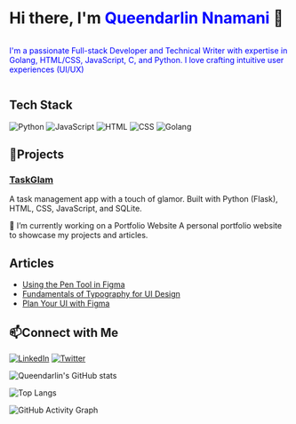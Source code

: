 # Hi there, I'm <span style="color:blue;">Queendarlin Nnamani</span> 👋


<p style="color: blue; display: inline-block; animation: dance 1s infinite;">
  I'm a passionate Full-stack Developer and Technical Writer with expertise in Golang, HTML/CSS, JavaScript, C, and Python. I love crafting intuitive user experiences (UI/UX)
</p>

## Tech Stack

![Python](https://img.shields.io/badge/Python-3776AB?style=for-the-badge&logo=python&logoColor=white)
![JavaScript](https://img.shields.io/badge/JavaScript-F7DF1E?style=for-the-badge&logo=javascript&logoColor=black)
![HTML](https://img.shields.io/badge/HTML-E34F26?style=for-the-badge&logo=html5&logoColor=white)
![CSS](https://img.shields.io/badge/CSS-1572B6?style=for-the-badge&logo=css3&logoColor=white)
![Golang](https://img.shields.io/badge/Go-00ADD8?style=for-the-badge&logo=go&logoColor=white)

## 🔭Projects

### [TaskGlam](https://taskglamapp.onrender.com)
A task management app with a touch of glamor. Built with Python (Flask), HTML, CSS, JavaScript, and SQLite.

🔭 I’m currently working on a Portfolio Website
A personal portfolio website to showcase my projects and articles.

## Articles

- [Using the Pen Tool in Figma](https://blog.openreplay.com/using-the-pen-tool-in-figma/)
- [Fundamentals of Typography for UI Design](https://blog.openreplay.com/fundamentals-of-typography-for-ui-design/)
- [Plan Your UI with Figma](https://blog.openreplay.com/plan-your-ui-with-figma/)

## 📫Connect with Me

[![LinkedIn](https://img.shields.io/badge/LinkedIn-0077B5?style=for-the-badge&logo=linkedin&logoColor=white)](https://www.linkedin.com/in/queendarlin-nnamani/)
[![Twitter](https://img.shields.io/badge/Twitter-1DA1F2?style=for-the-badge&logo=twitter&logoColor=white)](https://twitter.com/QOdinaka)

![Queendarlin's GitHub stats](https://github-readme-stats.vercel.app/api?username=queendarlin&show_icons=true&theme=radical)

![Top Langs](https://github-readme-stats.vercel.app/api/top-langs/?username=queendarlin&layout=compact&theme=radical)

![GitHub Activity Graph](https://github-readme-activity-graph.cyclic.app/graph?username=queendarlin&theme=dracula)
